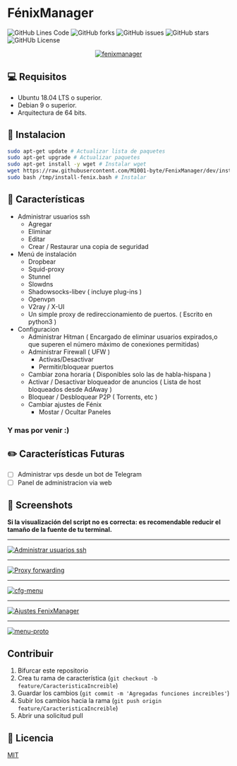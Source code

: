 # FénixManager

![GitHub Lines Code](https://img.shields.io/tokei/lines/github/m1001-byte/fenixmanager?style=for-the-badge)
![GitHub forks](https://img.shields.io/github/forks/M1001-byte/FenixManager?style=for-the-badge)
![GitHub issues](https://img.shields.io/github/issues/M1001-byte/FenixManager?style=for-the-badge)
![GitHub stars](https://img.shields.io/github/stars/M1001-byte/FenixManager?style=for-the-badge)
![GitHUb License](https://img.shields.io/github/license/m1001-byte/fenixmanager?style=for-the-badge)


<p align="center">
<a href="https://imgbb.com/"><img src="https://i.ibb.co/PT5Bcvg/fenixmanager.png" alt="fenixmanager" border="0"></a>
</p>

## 💻 Requisitos
 * Ubuntu 18.04 LTS o superior.
 * Debian 9 o superior.
 * Arquitectura de 64 bits.
## 🚀 Instalacion

```bash
sudo apt-get update # Actualizar lista de paquetes
sudo apt-get upgrade # Actualizar paquetes
sudo apt-get install -y wget # Instalar wget
wget https://raw.githubusercontent.com/M1001-byte/FenixManager/dev/install.bash -O /tmp/install-fenix.bash # Descargar instalador
sudo bash /tmp/install-fenix.bash # Instalar
```
## 🧉 Características

* Administrar usuarios ssh
    * Agregar
    * Eliminar 
    * Editar
    * Crear / Restaurar una copia de seguridad
* Menú de instalación
    * Dropbear
    * Squid-proxy
    * Stunnel
    * Slowdns
    * Shadowsocks-libev ( incluye plug-ins )
    * Openvpn
    * V2ray / X-UI
    * Un simple proxy de redireccionamiento de puertos. ( Escrito en python3 )
* Configuracion
    * Administrar Hitman ( Encargado de eliminar usuarios expirados,o que superen el número máximo de conexiones permitidas)
    * Administrar Firewall ( UFW )
        * Activas/Desactivar
        * Permitir/bloquear puertos
    * Cambiar zona horaria ( Disponibles solo las de habla-hispana )
    * Activar / Desactivar bloqueador de anuncios ( Lista de host bloqueados desde AdAway )
    * Bloquear / Desbloquear P2P ( Torrents, etc )
    * Cambiar ajustes de Fénix
        * Mostar / Ocultar Paneles

### **Y mas por venir :)**

## ✏️ Características Futuras
 - [ ] Administrar vps desde un bot de Telegram
 - [ ] Panel de administracion via web

## 📸 Screenshots
**Si la  visualización del script no es correcta: es recomendable reducir el tamaño de la fuente de tu terminal.**
***
<a href="https://imgbb.com/"><img src="https://i.ibb.co/jWSb49Q/adm-ssh.png" alt="Administrar usuarios ssh" border="0"></a>
***
<a href="https://imgbb.com/"><img src="https://i.ibb.co/2cgcgHS/py-socks.png" alt="Proxy forwarding" border="0"></a>
***
<a href="https://ibb.co/5KYCymn"><img src="https://i.ibb.co/jJVq2mW/cfg-menu.png" alt="cfg-menu" border="0"></a>
***
<a href="https://ibb.co/9cspNTq"><img src="https://i.ibb.co/vVZcHPJ/fenix-settings.png" alt="Ajustes FenixManager" border="0"></a>
***
<a href="https://ibb.co/m4xRtDx"><img src="https://i.ibb.co/0rwnZDw/menu-proto.png" alt="menu-proto" border="0"></a>

## Contribuir
1. Bifurcar este  repositorio
2. Crea tu rama de característica (`git checkout -b feature/CaracteristicaIncreible`)
3. Guardar los cambios  (`git commit -m 'Agregadas funciones increibles'`)
4. Subir los cambios hacia la rama (`git push origin feature/CaracteristicaIncreible`)
5. Abrir una solicitud pull

## 📝 Licencia
[MIT](https://choosealicense.com/licenses/mit/)
